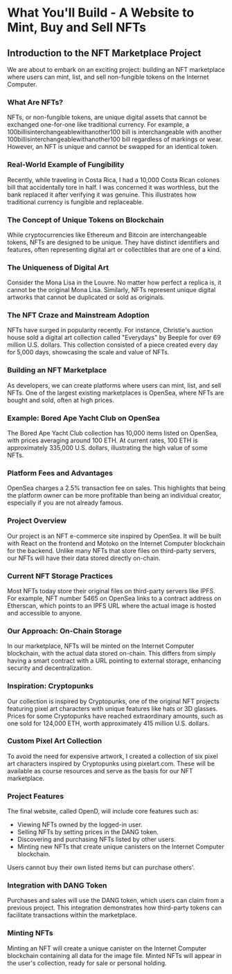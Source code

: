 # What You'll Build - A Website to Mint, Buy and Sell NFTs

## Introduction to the NFT Marketplace Project

We are about to embark on an exciting project: building an NFT marketplace where users can mint, list, and sell non-fungible tokens on the Internet Computer.

### What Are NFTs?

NFTs, or non-fungible tokens, are unique digital assets that cannot be exchanged one-for-one like traditional currency. For example, a 100billisinterchangeablewithanother100 bill is interchangeable with another 100billisinterchangeablewithanother100 bill regardless of markings or wear. However, an NFT is unique and cannot be swapped for an identical token.

### Real-World Example of Fungibility

Recently, while traveling in Costa Rica, I had a 10,000 Costa Rican colones bill that accidentally tore in half. I was concerned it was worthless, but the bank replaced it after verifying it was genuine. This illustrates how traditional currency is fungible and replaceable.

### The Concept of Unique Tokens on Blockchain

While cryptocurrencies like Ethereum and Bitcoin are interchangeable tokens, NFTs are designed to be unique. They have distinct identifiers and features, often representing digital art or collectibles that are one of a kind.

### The Uniqueness of Digital Art

Consider the Mona Lisa in the Louvre. No matter how perfect a replica is, it cannot be the original Mona Lisa. Similarly, NFTs represent unique digital artworks that cannot be duplicated or sold as originals.

### The NFT Craze and Mainstream Adoption

NFTs have surged in popularity recently. For instance, Christie's auction house sold a digital art collection called "Everydays" by Beeple for over 69 million U.S. dollars. This collection consisted of a piece created every day for 5,000 days, showcasing the scale and value of NFTs.

### Building an NFT Marketplace

As developers, we can create platforms where users can mint, list, and sell NFTs. One of the largest existing marketplaces is OpenSea, where NFTs are bought and sold, often at high prices.

### Example: Bored Ape Yacht Club on OpenSea

The Bored Ape Yacht Club collection has 10,000 items listed on OpenSea, with prices averaging around 100 ETH. At current rates, 100 ETH is approximately 335,000 U.S. dollars, illustrating the high value of some NFTs.

### Platform Fees and Advantages

OpenSea charges a 2.5% transaction fee on sales. This highlights that being the platform owner can be more profitable than being an individual creator, especially if you are not already famous.

### Project Overview

Our project is an NFT e-commerce site inspired by OpenSea. It will be built with React on the frontend and Motoko on the Internet Computer blockchain for the backend. Unlike many NFTs that store files on third-party servers, our NFTs will have their data stored directly on-chain.

### Current NFT Storage Practices

Most NFTs today store their original files on third-party servers like IPFS. For example, NFT number 5465 on OpenSea links to a contract address on Etherscan, which points to an IPFS URL where the actual image is hosted and accessible to anyone.

### Our Approach: On-Chain Storage

In our marketplace, NFTs will be minted on the Internet Computer blockchain, with the actual data stored on-chain. This differs from simply having a smart contract with a URL pointing to external storage, enhancing security and decentralization.

### Inspiration: Cryptopunks

Our collection is inspired by Cryptopunks, one of the original NFT projects featuring pixel art characters with unique features like hats or 3D glasses. Prices for some Cryptopunks have reached extraordinary amounts, such as one sold for 124,000 ETH, worth approximately 415 million U.S. dollars.

### Custom Pixel Art Collection

To avoid the need for expensive artwork, I created a collection of six pixel art characters inspired by Cryptopunks using pixelart.com. These will be available as course resources and serve as the basis for our NFT marketplace.

### Project Features

The final website, called OpenD, will include core features such as:

- Viewing NFTs owned by the logged-in user.
- Selling NFTs by setting prices in the DANG token.
- Discovering and purchasing NFTs listed by other users.
- Minting new NFTs that create unique canisters on the Internet Computer blockchain.

Users cannot buy their own listed items but can purchase others'.

### Integration with DANG Token

Purchases and sales will use the DANG token, which users can claim from a previous project. This integration demonstrates how third-party tokens can facilitate transactions within the marketplace.

### Minting NFTs

Minting an NFT will create a unique canister on the Internet Computer blockchain containing all data for the image file. Minted NFTs will appear in the user's collection, ready for sale or personal holding.
